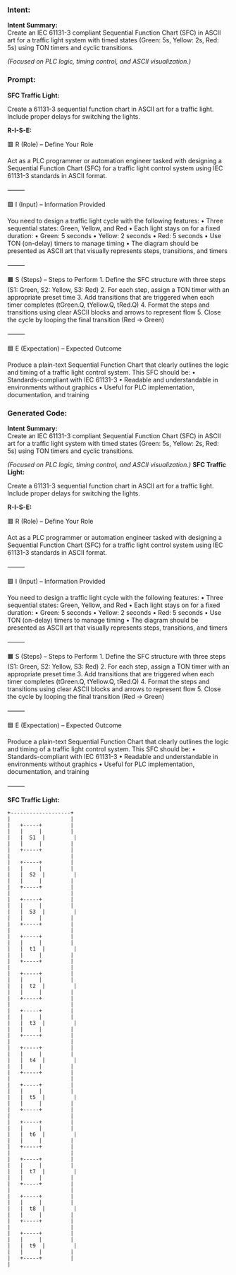 ### Intent:
**Intent Summary:**  
Create an IEC 61131-3 compliant Sequential Function Chart (SFC) in ASCII art for a traffic light system with timed states (Green: 5s, Yellow: 2s, Red: 5s) using TON timers and cyclic transitions.  

*(Focused on PLC logic, timing control, and ASCII visualization.)*

### Prompt:
**SFC Traffic Light:**

Create a 61131-3 sequential function chart in ASCII art for a traffic light. Include proper delays for switching the lights.

**R-I-S-E:**

🟥 R (Role) – Define Your Role

Act as a PLC programmer or automation engineer tasked with designing a Sequential Function Chart (SFC) for a traffic light control system using IEC 61131-3 standards in ASCII format.

⸻

🟩 I (Input) – Information Provided

You need to design a traffic light cycle with the following features:
	•	Three sequential states: Green, Yellow, and Red
	•	Each light stays on for a fixed duration:
	•	Green: 5 seconds
	•	Yellow: 2 seconds
	•	Red: 5 seconds
	•	Use TON (on-delay) timers to manage timing
	•	The diagram should be presented as ASCII art that visually represents steps, transitions, and timers

⸻

🟧 S (Steps) – Steps to Perform
	1.	Define the SFC structure with three steps (S1: Green, S2: Yellow, S3: Red)
	2.	For each step, assign a TON timer with an appropriate preset time
	3.	Add transitions that are triggered when each timer completes (tGreen.Q, tYellow.Q, tRed.Q)
	4.	Format the steps and transitions using clear ASCII blocks and arrows to represent flow
	5.	Close the cycle by looping the final transition (Red → Green)

⸻

🟦 E (Expectation) – Expected Outcome

Produce a plain-text Sequential Function Chart that clearly outlines the logic and timing of a traffic light control system. This SFC should be:
	•	Standards-compliant with IEC 61131-3
	•	Readable and understandable in environments without graphics
	•	Useful for PLC implementation, documentation, and training

### Generated Code:
**Intent Summary:**  
Create an IEC 61131-3 compliant Sequential Function Chart (SFC) in ASCII art for a traffic light system with timed states (Green: 5s, Yellow: 2s, Red: 5s) using TON timers and cyclic transitions.  

*(Focused on PLC logic, timing control, and ASCII visualization.)*
**SFC Traffic Light:**

Create a 61131-3 sequential function chart in ASCII art for a traffic light. Include proper delays for switching the lights.

**R-I-S-E:**

🟥 R (Role) – Define Your Role

Act as a PLC programmer or automation engineer tasked with designing a Sequential Function Chart (SFC) for a traffic light control system using IEC 61131-3 standards in ASCII format.

⸻

🟩 I (Input) – Information Provided

You need to design a traffic light cycle with the following features:
	•	Three sequential states: Green, Yellow, and Red
	•	Each light stays on for a fixed duration:
	•	Green: 5 seconds
	•	Yellow: 2 seconds
	•	Red: 5 seconds
	•	Use TON (on-delay) timers to manage timing
	•	The diagram should be presented as ASCII art that visually represents steps, transitions, and timers

⸻

🟧 S (Steps) – Steps to Perform
	1.	Define the SFC structure with three steps (S1: Green, S2: Yellow, S3: Red)
	2.	For each step, assign a TON timer with an appropriate preset time
	3.	Add transitions that are triggered when each timer completes (tGreen.Q, tYellow.Q, tRed.Q)
	4.	Format the steps and transitions using clear ASCII blocks and arrows to represent flow
	5.	Close the cycle by looping the final transition (Red → Green)

⸻

🟦 E (Expectation) – Expected Outcome

Produce a plain-text Sequential Function Chart that clearly outlines the logic and timing of a traffic light control system. This SFC should be:
	•	Standards-compliant with IEC 61131-3
	•	Readable and understandable in environments without graphics
	•	Useful for PLC implementation, documentation, and training

⸻

**SFC Traffic Light:**

```plaintext
+-------------------+
|                   |
|   +-----+         |
|   |     |         |
|   |  S1  |         |
|   |     |         |
|   +-----+         |
|                   |
|   +-----+         |
|   |     |         |
|   |  S2  |         |
|   |     |         |
|   +-----+         |
|                   |
|   +-----+         |
|   |     |         |
|   |  S3  |         |
|   |     |         |
|   +-----+         |
|                   |
|   +-----+         |
|   |     |         |
|   |  t1  |         |
|   |     |         |
|   +-----+         |
|                   |
|   +-----+         |
|   |     |         |
|   |  t2  |         |
|   |     |         |
|   +-----+         |
|                   |
|   +-----+         |
|   |     |         |
|   |  t3  |         |
|   |     |         |
|   +-----+         |
|                   |
|   +-----+         |
|   |     |         |
|   |  t4  |         |
|   |     |         |
|   +-----+         |
|                   |
|   +-----+         |
|   |     |         |
|   |  t5  |         |
|   |     |         |
|   +-----+         |
|                   |
|   +-----+         |
|   |     |         |
|   |  t6  |         |
|   |     |         |
|   +-----+         |
|                   |
|   +-----+         |
|   |     |         |
|   |  t7  |         |
|   |     |         |
|   +-----+         |
|                   |
|   +-----+         |
|   |     |         |
|   |  t8  |         |
|   |     |         |
|   +-----+         |
|                   |
|   +-----+         |
|   |     |         |
|   |  t9  |         |
|   |     |         |
|   +-----+         |
|
